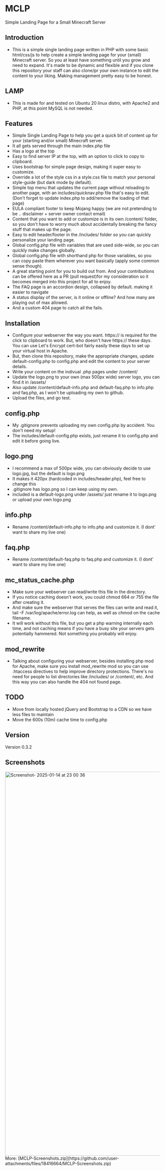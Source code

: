 # MCLP
Simple Landing Page for a Small Minecraft Server

## Introduction
- This is a simple single landing page written in PHP with some basic html/css/js to help create a simple landing page for your (small) Minecraft server. So you at least have something until you grow and need to expand. It's made to be dynamic and flexible and if you clone this repository your staff can also clone/pr your own instance to edit the content to your liking. Making management pretty easy to be honest.

## LAMP
- This is made for and tested on Ubuntu 20 linux distro, with Apache2 and PHP, at this point MySQL is not needed.

## Features
- Simple Single Landing Page to help you get a quick bit of content up for your (starting and/or small) Minecraft server.
- It all gets served through the main index.php file
- Has a logo at the top
- Easy to find server IP at the top, with an option to click to copy to clipboard.
- Uses bootstrap for simple page design, making it super easy to customize.
- Override a lot of the style css in a style.css file to match your personal style-guide (but dark mode by default).
- Simple top menu that updates the current page without reloading to another page, with an includes/quicknav.php file that's easy to edit. (Don't forget to update index.php to add/remove the loading of that page)
- EULA compliant footer to keep Mojang happy (we are not pretending to be .. disclaimer + server owner contact email)
- Content that you want to add or customize is in its own /content/ folder, so you don't have to worry much about accidentally breaking the fancy stuff that makes up the page. 
- Easy to edit header/footer in the /includes/ folder so you can quickly personalize your landing page.
- Global config.php file with variables that are used side-wide, so you can quickly make changes globally.
- Global config.php file with shorthand php for those variables, so you can copy paste them wherever you want basically (apply some common sense though).
- A great starting point for you to build out from. And your contributions can be offered here as a PR (pull request)for my consideration so it becomes merged into this project for all to enjoy. 
- The FAQ page is an accordion design, collapsed by default. making it easier to navigate
- A status display of the server, is it online or offline? And how many are playing out of max allowed.
- And a custom 404 page to catch all the fails.

## Installation
- Configure your webserver the way you want. https:// is required for the click to clipboard to work. But, who doesn't have https:// these days. You can use Let's Encrypt cert-bot fairly easily these days to set up your virtual host in Apache.
- But, then clone this repository, make the appropriate changes, update default-config.php to config.php and edit the content to your server details. 
- Write your content on the indivual .php pages under /content/
- Update the logo.png to your own (max 500px wide) server logo, you can find it in /assets/
- Also update /content/default-info.php and default-faq.php to info.php and faq.php, as I won't be uploading my own to github.
- Upload the files, and go test.

## config.php
- My .gitignore prevents uploading my own config.php by accident. You don't need my setup! 
- The includes/default-config.php exists, just rename it to config.php and edit it before going live.

## logo.png
- I recommend a max of 500px wide, you can obviously decide to use logo.jpg, but the default is logo.png
- It makes it 420px (hardcoded in includes/header.php), feel free to change this
- .gitignore has logo.png so I can keep using my own. 
- included is a default-logo.png under /assets/ just rename it to logo.png or upload your own logo.png

## info.php
- Rename /content/default-info.php to info.php and customize it. (I dont' want to share my live one)

## faq.php
- Rename /content/default-faq.php to faq.php and customize it. (I dont' want to share my live one)

## mc_status_cache.php
- Make sure your webserver can read/write this file in the directory. 
- If you notice caching doesn't work, you could chmod 664 or 755 the file after creating it. 
- And make sure the webserver that serves the files can write and read it, tail -F /var/log/apache/error.log can help, as well as chmod on the cache filename.
- It will work without this file, but you get a php warning internally each time, and not caching means if you have a busy site your servers gets potentially hammered. Not something you probably will enjoy.

## mod_rewrite
- Talking about configuring your webserver, besides installing php mod for Apache, make sure you install mod_rewrite mod so you can use .htaccess directives to help improve directory protections. There's no need for people to list directories like /includes/ or /content/, etc. And this way you can also handle the 404 not found page. 

## TODO
- Move from locally hosted jQuery and Bootstrap to a CDN so we have less files to maintain
- Move the 600s (10m) cache time to config.php

## Version
Version 0.3.2

## Screenshots
<img width="1249" alt="Screenshot- 2025-01-14 at 23 00 36" src="https://github.com/user-attachments/assets/68c2a97c-009c-42b2-aefc-aa972813b76a" />
More: [MCLP-Screenshots.zip](https://github.com/user-attachments/files/18416664/MCLP-Screenshots.zip)

